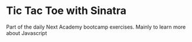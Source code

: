 # Tic Tac Toe with Sinatra
Part of the daily Next Academy bootcamp exercises. Mainly to learn more about Javascript
